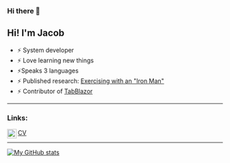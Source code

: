 ### Hi there 👋

<!--
**jacobpihl/jacobpihl** is a ✨ _special_ ✨ repository because its `README.md` (this file) appears on your GitHub profile.

Here are some ideas to get you started:

- 🔭 I’m currently working on ...
- 🌱 I’m currently learning ...
- 👯 I’m looking to collaborate on ...
- 🤔 I’m looking for help with ...
- 💬 Ask me about ...
- 📫 How to reach me: ...
- 😄 Pronouns: ...
- ⚡ Fun fact: ...
-->

## Hi! I'm Jacob

- ⚡ System developer
- ⚡ Love learning new things
- ⚡Speaks 3 languages
- ⚡ Published research: [Exercising with an "Iron Man"](https://ieeexplore.ieee.org/abstract/document/9223552)
- ⚡ Contributor of [TabBlazor](https://tabblazor.com/)

---


### Links:

[<img align="left" alt="LinkedIn" width="22px" src="https://cdn.jsdelivr.net/npm/simple-icons@v3/icons/linkedin.svg" />][linkedin]
[CV]([cv])


---

[![My GitHub stats](https://github-readme-stats.vercel.app/api?username=jacobpihl&hide=stars,issues?count_private=true&theme=tokyonight)](https://github.com/anuraghazra/github-readme-stats)


[linkedin]: https://www.linkedin.com/in/jacob-pihl-3ba72a141/
[cv]: https://github.com/jacobpihl/myCV/blob/master/Jacob%20Pihl%20-%20CV%20-%20English.pdf
